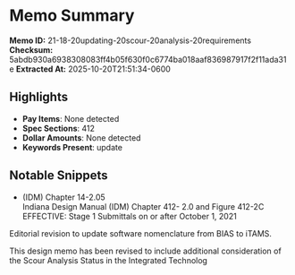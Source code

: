 # Memo Summary

**Memo ID:** 21-18-20updating-20scour-20analysis-20requirements
**Checksum:** 5abdb930a6938308083ff4b05f630f0c6774ba018aaf836987917f2f11ada31e
**Extracted At:** 2025-10-20T21:51:34-0600

## Highlights
- **Pay Items**: None detected
- **Spec Sections**: 412
- **Dollar Amounts**: None detected
- **Keywords Present**: update

## Notable Snippets
- (IDM) Chapter 14-2.05  
 Indiana Design Manual  (IDM) Chapter 412- 2.0 and Figure 412-2C 
 EFFECTIVE:  Stage 1 Submittals on or after October 1, 2021  
    
Editorial revision to update software nomenclature from BIAS to iTAMS.  
 
This design memo has been revised to include additional consideration of the Scour Analysis 
Status in the Integrated Technolog